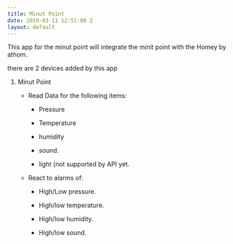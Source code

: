 ```yaml
---
title: Minut Point
date: 2019-03-11 12:51:00 Z
layout: default
---
```


This app for the minut point will integrate the minit point with the Homey by athom.

there are 2 devices added by this app

1. Minut Point

   * Read Data for the following items:

     * Pressure

     * Temperature

     * humidity

     * sound.

     * light (not supported by API yet.

   * React to alarms of:

     * High/Low pressure.

     * High/low temperature.

     * High/low humidity.

     * High/low sound.
